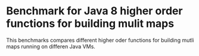 # Benchmark for Java 8 higher order functions for building mulit maps

This benchmarks compares different higher oder functions for building mutli maps running on differen Java VMs.

